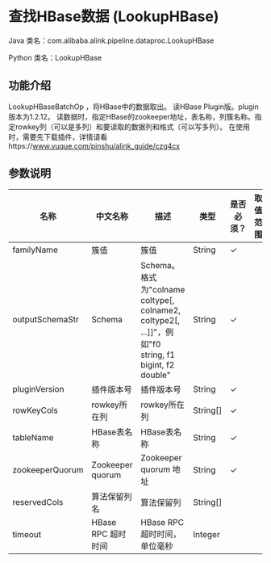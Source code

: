 # 查找HBase数据 (LookupHBase)
Java 类名：com.alibaba.alink.pipeline.dataproc.LookupHBase

Python 类名：LookupHBase


## 功能介绍
LookupHBaseBatchOp ，将HBase中的数据取出。
读HBase Plugin版。plugin版本为1.2.12。
读数据时，指定HBase的zookeeper地址，表名称，列簇名称。指定rowkey列（可以是多列）和要读取的数据列和格式（可以写多列）。
在使用时，需要先下载插件，详情请看https://www.yuque.com/pinshu/alink_guide/czg4cx

## 参数说明

| 名称 | 中文名称 | 描述 | 类型 | 是否必须？ | 取值范围 | 默认值 |
| --- | --- | --- | --- | --- | --- | --- |
| familyName | 簇值 | 簇值 | String | ✓ |  |  |
| outputSchemaStr | Schema | Schema。格式为"colname coltype[, colname2, coltype2[, ...]]"，例如"f0 string, f1 bigint, f2 double" | String | ✓ |  |  |
| pluginVersion | 插件版本号 | 插件版本号 | String | ✓ |  |  |
| rowKeyCols | rowkey所在列 | rowkey所在列 | String[] | ✓ |  |  |
| tableName | HBase表名称 | HBase表名称 | String | ✓ |  |  |
| zookeeperQuorum | Zookeeper quorum | Zookeeper quorum 地址 | String | ✓ |  |  |
| reservedCols | 算法保留列名 | 算法保留列 | String[] |  |  | null |
| timeout | HBase RPC 超时时间 | HBase RPC 超时时间，单位毫秒 | Integer |  |  | 1000 |

